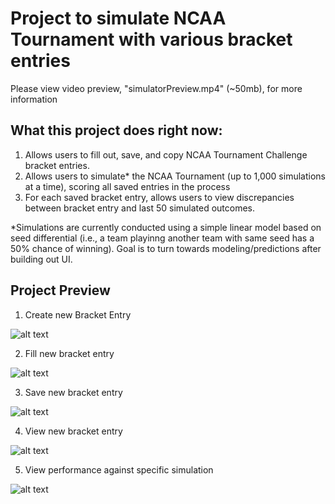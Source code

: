 # Project to simulate NCAA Tournament with various bracket entries
Please view video preview, "simulatorPreview.mp4" (~50mb), for more information

## What this project does right now:
1. Allows users to fill out, save, and copy NCAA Tournament Challenge bracket entries.
2. Allows users to simulate\* the NCAA Tournament (up to 1,000 simulations at a time), scoring all saved entries in the process
3. For each saved bracket entry, allows users to view discrepancies between bracket entry and last 50 simulated outcomes.

 
\*Simulations are currently conducted using a simple linear model based on seed differential (i.e., a team playinng another team with same seed has a 50% chance of winning). Goal is to turn towards modeling/predictions after building out UI.

## Project Preview
1. Create new Bracket Entry

![alt text](https://github.com/kevniu95/BracketSimulatorProject/blob/main/gifs/fillme1.gif "1. Create new Bracket Entry")

2. Fill new bracket entry

![alt text](https://github.com/kevniu95/BracketSimulatorProject/blob/main/gifs/fillme2.gif "2. Fill new Bracket Entry")

3. Save new bracket entry

![alt text](https://github.com/kevniu95/BracketSimulatorProject/blob/main/gifs/save.gif "3. Save new Bracket Entry")

4. View new bracket entry

![alt text](https://github.com/kevniu95/BracketSimulatorProject/blob/main/gifs/view.gif "4. View new Bracket Entry")

5. View performance against specific simulation

![alt text](https://github.com/kevniu95/BracketSimulatorProject/blob/main/gifs/viewSpecificSim.gif "5. View performance against specific simulation")
